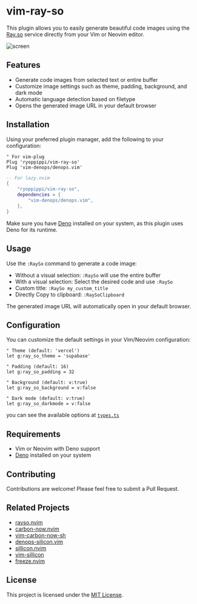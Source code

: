 # vim-ray-so

This plugin allows you to easily generate beautiful code images using the [Ray.so](https://ray.so) service directly from your Vim or Neovim editor.

![screen](./docs/screen.avif)


## Features

- Generate code images from selected text or entire buffer
- Customize image settings such as theme, padding, background, and dark mode
- Automatic language detection based on filetype
- Opens the generated image URL in your default browser

## Installation

Using your preferred plugin manager, add the following to your configuration:

```vim
" For vim-plug
Plug 'ryoppippi/vim-ray-so'
Plug 'vim-denops/denops.vim'
```
```lua
-- For lazy.nvim
{
    "ryoppippi/vim-ray-so",
    dependencies = {
        "vim-denops/denops.vim",
    },
}

```

Make sure you have [Deno](https://deno.land/) installed on your system, as this plugin uses Deno for its runtime.

## Usage

Use the `:RaySo` command to generate a code image:

- Without a visual selection: `:RaySo` will use the entire buffer
- With a visual selection: Select the desired code and use `:RaySo`
- Custom title: `:RaySo my_custom_title`
- Directly Copy to clipboard: `:RaySoClipboard`

The generated image URL will automatically open in your default browser.

## Configuration

You can customize the default settings in your Vim/Neovim configuration:

```vim
" Theme (default: 'vercel')
let g:ray_so_theme = 'supabase'

" Padding (default: 16)
let g:ray_so_padding = 32

" Background (default: v:true)
let g:ray_so_background = v:false

" Dark mode (default: v:true)
let g:ray_so_darkmode = v:false
```

you can see the available options at [`types.ts`](./denops/ray-so/types.ts)

## Requirements

- Vim or Neovim with Deno support
- [Deno](https://deno.land/) installed on your system

## Contributing

Contributions are welcome! Please feel free to submit a Pull Request.

## Related Projects
- [rayso.nvim](https://github.com/TobinPalmer/rayso.nvim)
- [carbon-now.nvim](https://github.com/ellisonleao/carbon-now.nvim)
- [vim-carbon-now-sh](https://github.com/kristijanhusak/vim-carbon-now-sh)
- [denops-silicon.vim](https://github.com/skanehira/denops-silicon.vim)
- [sillicon.nvim](https://github.com/krivahtoo/silicon.nvim)
- [vim-sillicon](https://github.com/segeljakt/vim-silicon)
- [freeze.nvim](https://github.com/ethanholz/freeze.nvim)

## License

This project is licensed under the [MIT License](./LICENSE).
